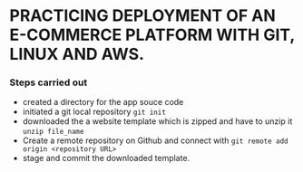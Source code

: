 # PRACTICING DEPLOYMENT OF AN E-COMMERCE PLATFORM WITH GIT, LINUX AND AWS.

### Steps carried out
- created a directory for the app souce code
- initiated a git local repository ` git init `
- downloaded the a website template which is zipped and have to unzip it `unzip file_name `
- Create a remote repository on Github and connect with ` git remote add origin <repository URL> `
- stage and commit the downloaded template.

